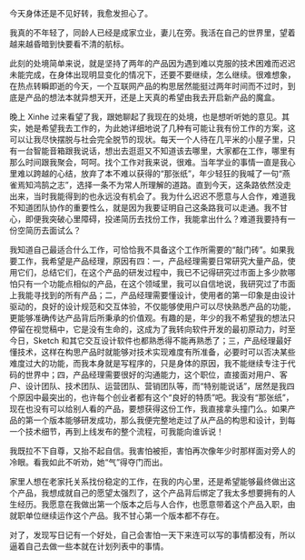 今天身体还是不见好转，我愈发担心了。

我真的不年轻了，同龄人已经是成家立业，妻儿在旁。我活在自己的世界里，望着越来越昏暗到快要看不清的航标。

此刻的处境简单来说，就是坚持了两年的产品因为遇到难以克服的技术困难而迟迟未能完成，在身体出现明显变化的情况下，还要不要继续，怎么继续。很难想象，在热点转瞬即逝的今天，一个互联网产品的构思居然能挺过两年时间而不过时，到底是产品的想法本就异想天开，还是上天真的希望由我去开启新产品的魔盒。

晚上 Xinhe 过来看望了我，跟她聊起了我现在的处境，也是想听听她的意见。其实，她是希望我去工作的，为此她详细地说了几种有可能让我有份工作的方案，这可以让我尽快摆脱与社会完全脱节的现状。每天一个人待在几平米的小屋子里，只有一台智能音箱跟我说话，想出去逛逛又不知道该去哪里，大家都在工作，哪里有那么时间跟我聚会，呵呵。找个工作对我来说，很难。当年学业的事情一直是我心里难以跨越的心结，放弃了本不难以获得的“那张纸”，年少轻狂的我喊了一句“燕雀焉知鸿鹄之志”，选择一条不为常人所理解的道路。直到今天，这条路依然没走出来，当时我能得到的也永远没有机会了。我为什么迟迟不愿意与人合作，难道我不知道团队协作的重要性么，就是因为我要证明自己这条路我可以走通。我不甘心，即便我突破心里障碍，投递简历去找份工作，我能拿出什么？难道我要持有一份空简历去面试么？

我知道自己最适合什么工作，可恰恰我不具备这个工作所需要的“敲门砖”。如果我要工作，我希望是产品经理，原因有四：一，产品经理需要日常研究大量产品，使用它们，总结它们，在这个产品的研发过程中，我已不记得研究过市面上多少款哪怕只有一个功能点相似的产品，在这个领域里，我可以自信地说，我研究过了市面上我能寻找到的所有产品；二，产品经理需要懂设计，使用者的第一印象是由设计驱动的，良好的设计规范和交互体验，不仅能够使用户可以尽快熟悉产品的功能，更能够准确传达产品背后所秉承的价值观。有趣的是，年少的我不希望我的想法只停留在视觉稿中，它是没有生命的，这成为了我转向软件开发的最初原动力，时至今日，Sketch 和其它交互设计软件也都熟悉得不能再熟悉了；三，产品经理最好懂技术，这样在构思产品时就能够对技术实现难度有所准备，必要时可以否决某些难度过大的功能，而我本身就是写程序的，只是身体的原因，我不能继续专注于代码的世界中；四，产品经理需要很好的沟通能力，这个职位，直接面对用户、客户、设计团队、技术团队、运营团队、营销团队等，而“特别能说话”，居然是我四个原因中最突出的，也许每个创业者都有这个“良好的特质”吧。我没有“那张纸”，现在也没有可以给别人看的产品，要想获得这份工作，我直接拿头撞门么。如果产品的第一个版本能够研发成功，那么我便完整地走过了从产品的构思和设计，到每一个技术细节，再到上线发布的整个流程，可我能向谁诉说！

我既拉不下自尊，又抬不起自信。我害怕被拒，害怕再次像年少时那样面对旁人的冷眼。看我如此不听劝，她“气”得夺门而出。

家里人想在老家托关系找份稳定的工作，在我的内心里，还是希望能够最终做出这个产品，我想成就自己的愿望太强烈了，这个产品背后绑定了我太多想要拥有的人生经历。我愿意在我做出第一个版本之后与人合作，也愿意带着这个产品入职，由就职单位继续运作这个产品。我不甘心第一个版本都不存在。

对了，发现写日记有一个好处，自己会害怕一天下来连可以写的事情都没有，所以逼着自己去做一些本就在计划列表中的事情。

